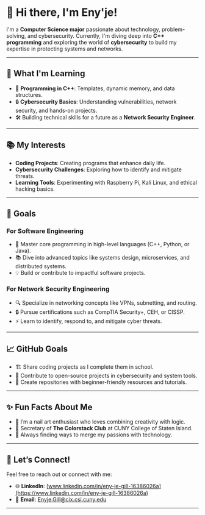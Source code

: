 
# 👋 Hi there, I'm Eny'je!

I'm a **Computer Science major** passionate about technology, problem-solving, and cybersecurity. Currently, I'm diving deep into **C++ programming** and exploring the world of **cybersecurity** to build my expertise in protecting systems and networks.

---

## 🚀 What I'm Learning
- 🌟 **Programming in C++**: Templates, dynamic memory, and data structures.  
- 🔒 **Cybersecurity Basics**: Understanding vulnerabilities, network security, and hands-on projects.  
- 🛠️ Building technical skills for a future as a **Network Security Engineer**.

---

## 📚 My Interests
- **Coding Projects**: Creating programs that enhance daily life.  
- **Cybersecurity Challenges**: Exploring how to identify and mitigate threats.  
- **Learning Tools**: Experimenting with Raspberry Pi, Kali Linux, and ethical hacking basics.

---

## 🌟 Goals  
### For Software Engineering  
- 🌟 Master core programming in high-level languages (C++, Python, or Java).  
- 📚 Dive into advanced topics like systems design, microservices, and distributed systems.  
- 💡 Build or contribute to impactful software projects.  

### For Network Security Engineering  
- 🔍 Specialize in networking concepts like VPNs, subnetting, and routing.  
- 🔒 Pursue certifications such as CompTIA Security+, CEH, or CISSP.  
- ⚡ Learn to identify, respond to, and mitigate cyber threats.

---

## 📈 GitHub Goals
- 🏗️ Share coding projects as I complete them in school.  
- 📂 Contribute to open-source projects in cybersecurity and system tools.  
- 🎨 Create repositories with beginner-friendly resources and tutorials.

---

## ✨ Fun Facts About Me
- 🎨 I’m a nail art enthusiast who loves combining creativity with logic.  
- 🤝 Secretary of **The Colorstack Club** at CUNY College of Staten Island.  
- 🧩 Always finding ways to merge my passions with technology.  

---

## 💬 Let’s Connect!
Feel free to reach out or connect with me:  
- 🌐 **LinkedIn**: [www.linkedin.com/in/eny-je-gill-16386026a](https://www.linkedin.com/in/eny-je-gill-16386026a)  
- 📧 **Email**: [Enyje.Gill@cix.csi.cuny.edu](mailto:Enyje.Gill@cix.csi.cuny.edu)   

---
